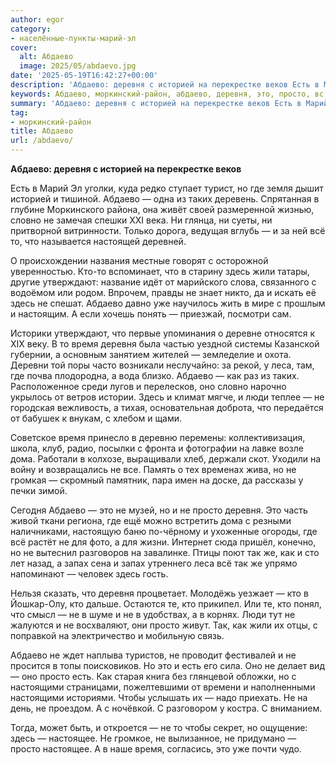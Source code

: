 ```yaml
---
author: egor
category:
- населённые-пункты-марий-эл
cover:
  alt: Абдаево
  image: 2025/05/abdaevo.jpg
date: '2025-05-19T16:42:27+00:00'
description: 'Абдаево: деревня с историей на перекрестке веков Есть в Марий Эл уголки, куда редко ступает турист, но где земля дышит историей и тишиной. Абдаево — одна...'
keywords: Абдаево, моркинский-район, абдаево, деревня, это, просто, вс, время, оно, историей, таких, словно, жили, утверждают, леса, люди, дома
summary: 'Абдаево: деревня с историей на перекрестке веков Есть в Марий Эл уголки, куда редко ступает турист, но где земля дышит историей и тишиной. Абдаево — одна...'
tag:
- моркинский-район
title: Абдаево
url: /abdaevo/
---
```


**Абдаево: деревня с историей на перекрестке веков**

Есть в Марий Эл уголки, куда редко ступает турист, но где земля дышит историей и тишиной. Абдаево — одна из таких деревень. Спрятанная в глубине Моркинского района, она живёт своей размеренной жизнью, словно не замечая спешки XXI века. Ни глянца, ни суеты, ни притворной витринности. Только дорога, ведущая вглубь — и за ней всё то, что называется настоящей деревней.

О происхождении названия местные говорят с осторожной уверенностью. Кто-то вспоминает, что в старину здесь жили татары, другие утверждают: название идёт от марийского слова, связанного с водоёмом или родом. Впрочем, правды не знает никто, да и искать её здесь не спешат. Абдаево давно уже научилось жить в мире с прошлым и настоящим. А если хочешь понять — приезжай, посмотри сам.

Историки утверждают, что первые упоминания о деревне относятся к XIX веку. В то время деревня была частью уездной системы Казанской губернии, а основным занятием жителей — земледелие и охота. Деревни той поры часто возникали неслучайно: за рекой, у леса, там, где почва плодородна, а вода близко. Абдаево — как раз из таких. Расположенное среди лугов и перелесков, оно словно нарочно укрылось от ветров истории. Здесь и климат мягче, и люди теплее — не городская вежливость, а тихая, основательная доброта, что передаётся от бабушек к внукам, с хлебом и щами.

Советское время принесло в деревню перемены: коллективизация, школа, клуб, радио, посылки с фронта и фотографии на лавке возле дома. Работали в колхозе, выращивали хлеб, держали скот. Уходили на войну и возвращались не все. Память о тех временах жива, но не громкая — скромный памятник, пара имен на доске, да рассказы у печки зимой.

Сегодня Абдаево — это не музей, но и не просто деревня. Это часть живой ткани региона, где ещё можно встретить дома с резными наличниками, настоящую баню по-чёрному и ухоженные огороды, где всё растёт не для фото, а для жизни. Интернет сюда пришёл, конечно, но не вытеснил разговоров на завалинке. Птицы поют так же, как и сто лет назад, а запах сена и запах утреннего леса всё так же упрямо напоминают — человек здесь гость.

Нельзя сказать, что деревня процветает. Молодёжь уезжает — кто в Йошкар-Олу, кто дальше. Остаются те, кто прикипел. Или те, кто понял, что смысл — не в шуме и не в удобствах, а в корнях. Люди тут не жалуются и не восхваляют, они просто живут. Так, как жили их отцы, с поправкой на электричество и мобильную связь.

Абдаево не ждет наплыва туристов, не проводит фестивалей и не просится в топы поисковиков. Но это и есть его сила. Оно не делает вид — оно просто есть. Как старая книга без глянцевой обложки, но с настоящими страницами, пожелтевшими от времени и наполненными настоящими историями. Чтобы услышать их — надо приехать. Не на день, не проездом. А с ночёвкой. С разговором у костра. С вниманием.

Тогда, может быть, и откроется — не то чтобы секрет, но ощущение: здесь — настоящее. Не громкое, не вылизанное, не придумано — просто настоящее. А в наше время, согласись, это уже почти чудо.